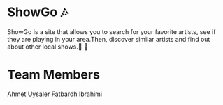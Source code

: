 # ShowGo 🎶 

  ShowGo is a site that allows you to search for your favorite artists, see if they are playing in your area.Then, discover similar artists and find out about other local shows.🎸 🤘

 # Team Members

Ahmet Uysaler 
Fatbardh Ibrahimi 


